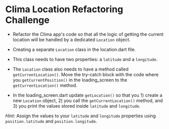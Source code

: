 # Clima Location Refactoring Challenge

* Refactor the Clima app's code so that all the logic of getting the current location will be handled by a dedicated ```Location``` object. 

* Creating a separate ```Location``` class in the location.dart file. 

* This class needs to have two properties: a ```latitude``` and a ```longitude```. 

* The ```Location``` class also needs to have a method called ```getCurrentLocation()```. Move the try-catch block with the code where you ```getCurrentPosition()``` in the loading_screen to the ```getCurrentLocation()``` method. 

* In the loading_screen.dart update ```getLocation()``` so that you 1) create a new ```Location``` object, 2) you call the ```getCurrentLocation()``` method, and 3) you print the values stored inside ```latitude``` and ```longitude```. 

*Hint*: Assign the values to your ```latitude``` and ```longitude``` properties using ```position.latitude``` and ```position.longitude```. 
